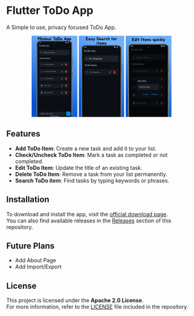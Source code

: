 # Flutter ToDo App

A Simple to use, privacy focused ToDo App.

<p align="center">
   <img src="./assets/mockups/ToDoApp-mockup1.webp" width="24%"/>
   <img src="./assets/mockups/ToDoApp-mockup2.webp" width="24%"/>
   <img src="./assets/mockups/ToDoApp-mockup3.webp" width="24%"/>
</p>

## Features

- **Add ToDo Item**: Create a new task and add it to your list.
- **Check/Uncheck ToDo Item**: Mark a task as completed or not completed.
- **Edit ToDo Item**: Update the title of an existing task.
- **Delete ToDo Item**: Remove a task from your list permanently.
- **Search ToDo item**: Find tasks by typing keywords or phrases.

## Installation

To download and install the app, visit the [official download page](https://euhfs.onrender.com/pages/download-page/todo_app.html).  
You can also find available releases in the [Releases](https://github.com/euhfs/todo_app/releases) section of this repository.

## Future Plans

- Add About Page
- Add Import/Export

## License

This project is licensed under the **Apache 2.0 License**.  
For more information, refer to the [LICENSE](LICENSE) file included in the repository.